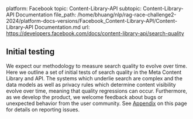 platform: Facebook
topic: Content-Library-API
subtopic: Content-Library-API Documentation
file_path: /home/bhuang/nlp/rag-race-challenge2-2024/platform-docs-versions/Facebook_Content-Library-API/Content-Library-API Documentation.md
url: https://developers.facebook.com/docs/content-library-api/search-quality

## Initial testing

We expect our methodology to measure search quality to evolve over time. Here we outline a set of initial tests of search quality in the Meta Content Library and API. The systems which underlie search are complex and the data models as well as privacy rules which determine content visibility evolve over time, meaning that quality regressions can occur. Furthermore, as we develop the product, we welcome feedback about bugs or unexpected behavior from the user community. See [Appendix](#appendix) on this page for details on reporting issues.